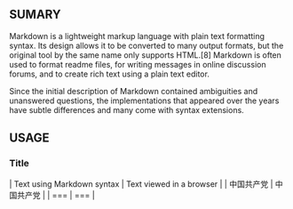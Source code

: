 ## SUMARY

Markdown is a lightweight markup language with plain text formatting syntax. Its design allows it to be converted to many output formats, but the original tool by the same name only supports HTML.[8] Markdown is often used to format readme files, for writing messages in online discussion forums, and to create rich text using a plain text editor.

Since the initial description of Markdown contained ambiguities and unanswered questions, the implementations that appeared over the years have subtle differences and many come with syntax extensions.

## USAGE

### Title

| Text using Markdown syntax | Text viewed in a browser |
| 中国共产党 | 中国共产党 |
| === | === |
